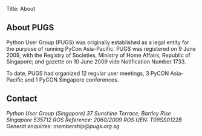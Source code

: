 Title: About

## About PUGS

Python User Group (PUGS) was originally established as a legal entity for the purpose of running PyCon Asia-Pacific. PUGS was registered on 9 June 2009, with the Registry of Societies, Ministry of Home Affairs, Republic of Singapore; and gazette on 10 June 2009 vide Notification Number 1733.

To date, PUGS had organized 12 regular user meetings, 3 PyCON Asia-Pacific and 1 PyCON Singapore conferences.

## Contact

<address>
Python User Group (Singapore)
37 Sunshine Terrace, Bartley Rise
Singapore 535712
ROS Reference: 2060/2009
ROS UEN: T09SS0122B
General enquiries: membership@pugs.org.sg
</address>
